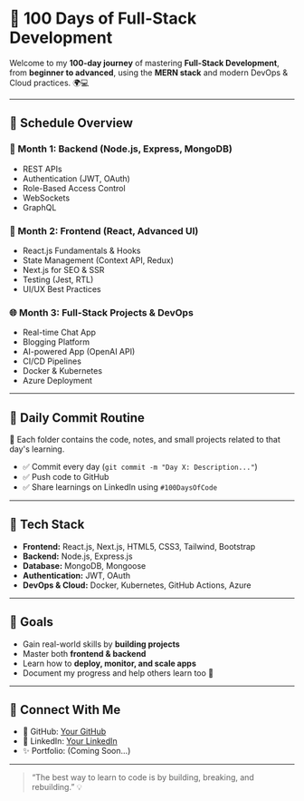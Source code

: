 # 🚀 100 Days of Full-Stack Development

Welcome to my **100-day journey** of mastering **Full-Stack Development**, from **beginner to advanced**, using the **MERN stack** and modern DevOps & Cloud practices. 🌍💻

---

## 📅 Schedule Overview

### 🧠 Month 1: Backend (Node.js, Express, MongoDB)
- REST APIs
- Authentication (JWT, OAuth)
- Role-Based Access Control
- WebSockets
- GraphQL

### 🎨 Month 2: Frontend (React, Advanced UI)
- React.js Fundamentals & Hooks
- State Management (Context API, Redux)
- Next.js for SEO & SSR
- Testing (Jest, RTL)
- UI/UX Best Practices

### 🌐 Month 3: Full-Stack Projects & DevOps
- Real-time Chat App
- Blogging Platform
- AI-powered App (OpenAI API)
- CI/CD Pipelines
- Docker & Kubernetes
- Azure Deployment

---

## 📌 Daily Commit Routine
📁 Each folder contains the code, notes, and small projects related to that day's learning.

- ✅ Commit every day (`git commit -m "Day X: Description..."`)
- ✅ Push code to GitHub
- ✅ Share learnings on LinkedIn using `#100DaysOfCode`

---

## 🧰 Tech Stack
- **Frontend:** React.js, Next.js, HTML5, CSS3, Tailwind, Bootstrap
- **Backend:** Node.js, Express.js
- **Database:** MongoDB, Mongoose
- **Authentication:** JWT, OAuth
- **DevOps & Cloud:** Docker, Kubernetes, GitHub Actions, Azure

---

## 🌱 Goals
- Gain real-world skills by **building projects**
- Master both **frontend & backend**
- Learn how to **deploy, monitor, and scale apps**
- Document my progress and help others learn too 🚀

---

## 🔗 Connect With Me
- 🐙 GitHub: [Your GitHub](https://github.com/abdulrhmn02)
- 💼 LinkedIn: [Your LinkedIn](https://www.linkedin.com/in/abdul-rahman-107279200/)
- ✨ Portfolio: (Coming Soon...)

---



> “The best way to learn to code is by building, breaking, and rebuilding.” 💡
